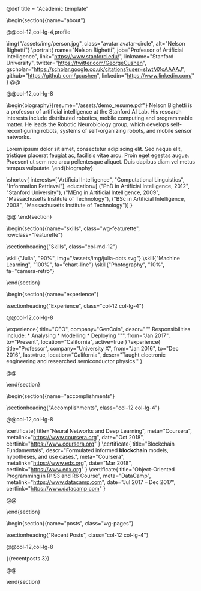 @def title = "Academic template"

<!-- -----------------
     BIOGRAPHY SECTION
     ----------------- -->

\begin{section}{name="about"}

<!-- LEFT COLUMN -->
@@col-12,col-lg-4,profile

\img{"/assets/img/person.jpg", class="avatar avatar-circle", alt="Nelson Bighetti"}
\portrait{
  name="Nelson Bighetti",
  job="Professor of Artificial Intelligence",
  link="https://www.stanford.edu/",
  linkname="Stanford University",
  twitter="https://twitter.com/GeorgeCushen",
  gscholar="https://scholar.google.co.uk/citations?user=sIwtMXoAAAAJ",
  github="https://github.com/gcushen",
  linkedin="https://www.linkedin.com/"
}
@@ <!-- end of column -->

<!-- RIGHT COLUMN -->
@@col-12,col-lg-8

\begin{biography}{resume="/assets/demo_resume.pdf"}
  Nelson Bighetti is a professor of artificial intelligence at the Stanford AI Lab. His research interests include distributed robotics, mobile computing and programmable matter. He leads the Robotic Neurobiology group, which develops
  self-reconfiguring robots, systems of self-organizing robots, and mobile sensor networks.

  Lorem ipsum dolor sit amet, consectetur adipiscing elit. Sed neque elit, tristique placerat feugiat ac, facilisis vitae arcu. Proin eget egestas augue. Praesent ut sem nec arcu pellentesque aliquet. Duis dapibus diam vel metus tempus vulputate.
\end{biography}

\shortcv{
  interests=["Artificial Intelligence", "Computational Linguistics", "Information Retrieval"],
  education=[
    ("PhD in Artificial Intelligence, 2012", "Stanford University"),
    ("MEng in Artificial Intelligence, 2009", "Massachusetts Institute of Technology"),
    ("BSc in Artificial Intelligence, 2008", "Massachusetts Institute of Technology")]
}

@@ <!-- end of column -->
\end{section}

<!-- --------------
     SKILLS SECTION
     -------------- -->

\begin{section}{name="skills", class="wg-featurette", rowclass="featurette"}

\sectionheading{"Skills", class="col-md-12"}

\skill{"Julia", "90%", img="/assets/img/julia-dots.svg"}
\skill{"Machine Learning", "100%", fa="chart-line"}
\skill{"Photography", "10%", fa="camera-retro"}

\end{section}


<!-- ------------------
     EXPERIENCE SECTION
     ------------------ -->

\begin{section}{name="experience"}

\sectionheading{"Experience", class="col-12 col-lg-4"}

@@col-12,col-lg-8

\experience{
  title="CEO",
  company="GenCoin",
  descr="""
    Responsibilities include:
    * Analysing
    * Modelling
    * Deploying
    """,
  from="Jan 2017",
  to="Present",
  location="California",
  active=true
  }
\experience{
  title="Professor",
  company="University X",
  from="Jan 2016",
  to="Dec 2016",
  last=true,
  location="California",
  descr="Taught electronic engineering and researched semiconductor physics."
  }

@@

\end{section}

<!-- -----------------------
     ACCOMPLISHMENTS SECTION
     ----------------------- -->

\begin{section}{name="accomplishments"}

\sectionheading{"Accomplish­ments", class="col-12 col-lg-4"}

@@col-12,col-lg-8

\certificate{
  title="Neural Networks and Deep Learning",
  meta="Coursera",
  metalink="https://www.coursera.org",
  date="Oct 2018",
  certlink="https://www.coursera.org"
  }
\certificate{
  title="Blockchain Fundamentals",
  descr="Formulated informed **blockchain** models, hypotheses, and use cases.",
  meta="Coursera",
  metalink="https://www.edx.org",
  date="Mar 2018",
  certlink="https://www.edx.org"
  }
\certificate{
  title="Object-Oriented Programming in R: S3 and R6 Course",
  meta="DataCamp",
  metalink="https://www.datacamp.com",
  date="Jul 2017 – Dec 2017",
  certlink="https://www.datacamp.com"
}

@@

\end{section}

<!-- --------------------
     RECENT POSTS SECTION
     -------------------- -->

\begin{section}{name="posts", class="wg-pages"}

\sectionheading{"Recent Posts", class="col-12 col-lg-4"}

@@col-12,col-lg-8

{{recentposts 3}}

@@

\end{section}

<!-- -----------------
     PORTFOLIO SECTION XXX
     ----------------- -->

<!-- -------------
     TALKS SECTION XXX
     ------------- -->

<!-- --------------------
     FEATURED PUB SECTION XXX
     -------------------- -->

<!-- ---------------------------
     RECENT PUBLICATIONS SECTION XXX
     --------------------------- -->
